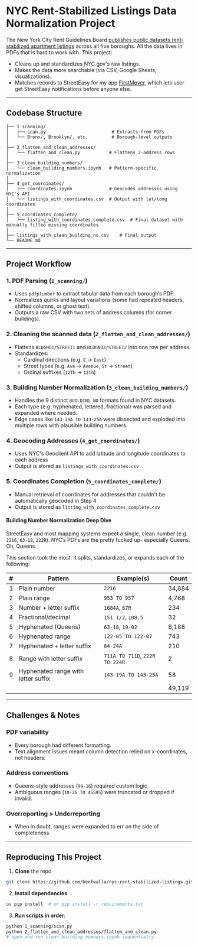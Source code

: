 # NYC Rent-Stabilized Listings Data Normalization Project

The New York City Rent Guidelines Board [publishes public datasets rent-stabilized apartment listings](https://rentguidelinesboard.cityofnewyork.us/resources/rent-stabilized-building-lists/)
across all five boroughs. All the data lives in PDFs that is hard to work with. This project:
* Cleans up and standardizes NYC.gov's raw listings.
* Makes the data more searchable (via CSV, Google Sheets, visualizations).
* Matches records to StreetEasy for my app [FirstMover](https://www.firstmovernyc.com/), which lets user get StreetEasy
notifications before anyone else.

---

## Codebase Structure

```
├── 1_scanning/
│   ├── scan.py                         # Extracts from PDFs
│   └── Bronx/, Brooklyn/, etc.         # Borough-level outputs
│
├── 2_flatten_and_clean_addresses/
│   └── flatten_and_clean.py           # Flattens 2-address rows
│
├── 3_clean_building_numbers/
│   └── clean_building_numbers.ipynb   # Pattern-specific normalization
│
├── 4_get_coordinates/
│   ├── coordinates.ipynb              # Geocodes addresses using NYC's API
│   └── listings_with_coordinates.csv  # Output with lat/long coordinates
│
├── 5_coordinates_complete/
│   └── listing_with_coordinates_complete.csv  # Final dataset with manually filled missing coordinates
│
├── listings_with_clean_building_no.csv    # Final output
└── README.md
```
---

## Project Workflow

### 1. PDF Parsing (`1_scanning/`)
* Uses `pdfplumber` to extract tabular data from each borough’s PDF.
* Normalizes quirks and layout variations (some had repeated headers, shifted columns, or ghost text).
* Outputs a raw CSV with two sets of address columns (for corner buildings).

### 2. Cleaning the scanned data (`2_flatten_and_clean_addresses/`)

* Flattens `BLDGNO1/STREET1` and `BLDGNO2/STREET2` into one row per address.
* Standardizes:
  * Cardinal directions (e.g. `E` → `East`)
  * Street types (e.g. `Ave` → `Avenue`, `St` → `Street`)
  * Ordinal suffixes (`12Th` → `12th`)

### 3. Building Number Normalization (`3_clean_building_numbers/`)
* Handles the 9 distinct `BUILDING_NO` formats found in NYC datasets.
* Each type (e.g. hyphenated, lettered, fractional) was parsed and expanded where needed.
* Edge cases like `143-19A TO 143-25A` were dissected and exploded into multiple rows with plausible building numbers.

### 4. Geocoding Addresses (`4_get_coordinates/`)
* Uses NYC's Geoclient API to add latitude and longitude coordinates to each address
* Output is stored as `listings_with_coordinates.csv`

### 5. Coordinates Completion (`5_coordinates_complete/`)
* Manual retrieval of coordinates for addresses that couldn't be automatically geocoded in Step 4
* Output is stored as `listing_with_coordinates_complete.csv`

#### Building Number Normalization Deep Dive

StreetEasy and most mapping systems expect a single, clean number (e.g. `2216`, `63-18`, `222R`). NYC’s PDFs are the 
pretty fucked up- especially Queens. Oh, Queens.

This section took the most. It splits, standardizes, or expands each of the following:

| # | Pattern                             | Example(s)                     | Count  |
| - | ----------------------------------- | ------------------------------ |--------|
| 1 | Plain number                        | `2216`                         | 34,884 |
| 2 | Plain range                         | `953 TO 957`                   | 4,768  |
| 3 | Number + letter suffix              | `1684A`, `67R`                 | 234    |
| 4 | Fractional/decimal                  | `151 1/2`, `108.5`             | 32     |
| 5 | Hyphenated (Queens)                 | `63-18`, `19-02`               | 8,188  |
| 6 | Hyphenated range                    | `122-05 TO 122-07`             | 743    |
| 7 | Hyphenated + letter suffix          | `84-24A`                       | 210    |
| 8 | Range with letter suffix            | `711A TO 711D`, `222R TO 224R` | 2      |
| 9 | Hyphenated range with letter suffix | `143-19A TO 143-25A`           | 58     |
|   |                                     |                                | 49,119 |

---

## Challenges & Notes

### PDF variability
* Every borough had different formatting.
* Text alignment issues meant column detection relied on x-coordinates, not headers.

### Address conventions
* Queens-style addresses (`99-16`) required custom logic.
* Ambiguous ranges (`10-26 TO 45595`) were truncated or dropped if invalid.

### Overreporting > Underreporting
* When in doubt, ranges were expanded to err on the side of completeness.

---

## Reproducing This Project

1. **Clone** the repo

```bash
git clone https://github.com/benfwalla/nyc-rent-stabilized-listings.git
```

2. **Install dependencies**

```bash
uv pip install  # or pip install -r requirements.txt
```

3. **Run scripts in order**:

```bash
python 1_scanning/scan.py
python 2_flatten_and_clean_addresses/flatten_and_clean.py
# open and run clean_building_numbers.ipynb sequentially
```
